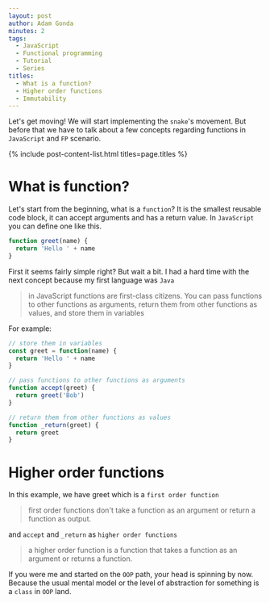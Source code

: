 ```yaml
---
layout: post
author: Adam Gonda
minutes: 2
tags:
  - JavaScript
  - Functional programming
  - Tutorial
  - Series
titles:
  - What is a function?
  - Higher order functions
  - Immutability
---
```


Let's get moving! We will start implementing the `snake`'s movement.
But before that we have to talk about a few concepts
regarding functions in `JavaScript` and `FP` scenario.

{% include post-content-list.html titles=page.titles %}

# What is function?

Let's start from the beginning, what is a `function`?
It is the smallest reusable code block, it can accept arguments and has a return value.
In `JavaScript` you can define one like this.

```js
function greet(name) {
  return 'Hello ' + name
}
```

First it seems fairly simple right? But wait a bit.
I had a hard time with the next concept because my first language was `Java`

> in JavaScript functions are first-class citizens.
You can pass functions to other functions as arguments, return them from other functions as values, and store them in variables

For example:

```js
// store them in variables
const greet = function(name) {
  return 'Hello ' + name
}

// pass functions to other functions as arguments
function accept(greet) {
  return greet('Bob')
}

// return them from other functions as values
function _return(greet) {
  return greet
}
```

# Higher order functions

In this example, we have greet which is a `first order function`
> first order functions don't take a function as an argument or return a function as output.

and `accept` and `_return` as `higher order functions`

> a higher order function is a function that takes a function as an argument or returns a function.

If you were me and started on the `OOP` path, your head is spinning by now.
Because the usual mental model or the level of abstraction for something is a `class` in `OOP` land.


